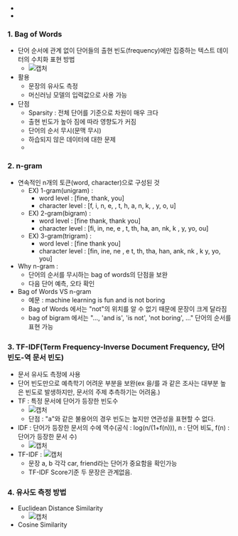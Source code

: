 -
-

### 1. Bag of Words
- 단어 순서에 관계 없이 단어들의 출현 빈도(frequency)에만 집중하는 텍스트 데이터의 수치화 표현 방법
  - ![캡처](https://user-images.githubusercontent.com/43491168/149614682-37475a72-bf09-4976-9b9f-86d3240d96a4.PNG)
- 활용
  - 문장의 유사도 측정
  - 머신러닝 모델의 입력값으로 사용 가능
- 단점
  - Sparsity : 전체 단어를 기준으로 차원이 매우 크다
  - 출현 빈도가 높아 짐에 따라 영향도가 커짐
  - 단어의 순서 무시(문맥 무시)
  - 하습되지 않은 데이터에 대한 문제
  - 
### 2. n-gram
- 연속적인 n개의 토큰(word, character)으로 구성된 것
  - EX) 1-gram(unigram) : 
    - word level : [fine, thank, you]
    - character level : [f, i, n, e, , t, h, a, n, k, , y, o, u]
  - EX) 2-gram(bigram) : 
    - word level : [fine thank, thank you]
    - character level : [fi, in, ne, e , t, th, ha, an, nk, k , y, yo, ou]
  - EX) 3-gram(trigram) : 
    - word level : [fine thank you]
    - character level : [fin, ine, ne , e t, th, tha, han, ank, nk , k y, yo, you]
- Why n-gram : 
  - 단어의 순서를 무시하는 bag of words의 단점을 보완
  - 다음 단어 예측, 오타 확인
- Bag of Words VS n-gram
  - 예문 : machine learning is fun and is not boring
  - Bag of Words 에서는 "not"의 위치를 알 수 없기 때문에 문장이 크게 달라짐
  - bag of bigram 에서는 "..., 'and is', 'is not', 'not boring', ..." 단어의 순서를 표현 가능

### 3. TF-IDF(Term Frequency-Inverse Document Frequency, 단어 빈도-역 문서 빈도)
- 문서 유사도 측정에 사용
- 단어 빈도만으로 예측학기 어려운 부분을 보완(ex 을/를 과 같은 조사는 대부분 높은 빈도로 발생하지만, 문서의 주제 추측하기는 어려움.)
- TF : 특정 문서에 단어가 등장한 빈도수
  - ![캡처](https://user-images.githubusercontent.com/43491168/149616329-57c95740-02c1-494b-aa09-065a7f197534.PNG)
  - 단점 : "a"와 같은 불용어의 경우 빈도는 높지만 연관성을 표현할 수 없다.
- IDF : 단어가 등장한 문서의 수에 역수(공식 : log(n/(1+f(n))), n : 단어 비도, f(n) : 단어가 등장한 문서 수)
  - ![캡처](https://user-images.githubusercontent.com/43491168/149616661-d8eab4c4-5faa-4d12-a9ea-d792d8d900e4.PNG)
- TF-IDF : ![캡처](https://user-images.githubusercontent.com/43491168/149616714-bd669061-d920-460a-8512-37eb8b487e1e.PNG)
  - 문장 a, b 각각 car, friend라는 단어가 중요함을 확인가능
  - TF-IDF Score기준 두 문장은 관계없음.

### 4. 유사도 측정 방법
- Euclidean Distance Similarity
  - ![캡처](https://user-images.githubusercontent.com/43491168/149616841-7246eab2-a03e-4d15-b78d-bdf775bc3c78.PNG)
- Cosine Similarity





